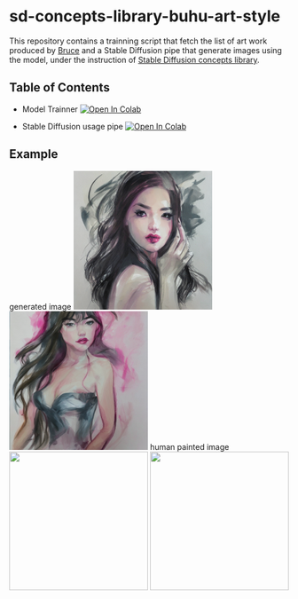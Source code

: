 # sd-concepts-library-buhu-art-style

This repository contains a trainning script that fetch the list of art work produced by [Bruce](https://www.artstation.com/buhu) and a Stable Diffusion pipe that generate images using the model, under the instruction of [Stable Diffusion concepts library](https://huggingface.co/sd-concepts-library). 

## Table of Contents
- Model Trainner [![Open In Colab](https://colab.research.google.com/assets/colab-badge.svg)](https://colab.research.google.com/github/bsyh/sd-concepts-library-buhu-art-style/blob/main/sd_textual_inversion_training.ipynb) 

- Stable Diffusion usage pipe [![Open In Colab](https://colab.research.google.com/assets/colab-badge.svg)](https://colab.research.google.com/github/bsyh/sd-concepts-library-buhu-art-style/blob/main/stable_conceptualizer_inference.ipynb)


## Example
generated image
<img src="img/f1.png" width="250" height="250">
<img src="img/f2.png" width="250" height="250">
human painted  image
<img src="img/r1.png" width="250" height="250">
<img src="img/r2.png" width="250" height="250">

